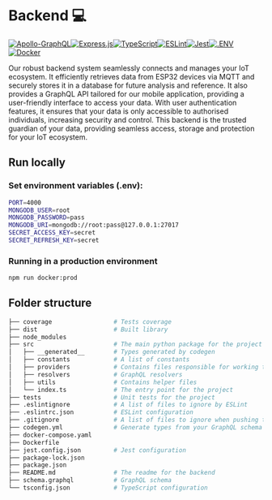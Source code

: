 # Backend 💻

[![Apollo-GraphQL](https://img.shields.io/badge/-ApolloGraphQL-311C87?style=for-the-badge&logo=apollo-graphql)](https://www.apollographql.com/)[![Express.js](https://img.shields.io/badge/express.js-%23404d59.svg?style=for-the-badge&logo=express&logoColor=%2361DAFB)](https://expressjs.com/)[![TypeScript](https://img.shields.io/badge/typescript-%23007ACC.svg?style=for-the-badge&logo=typescript&logoColor=white)](https://www.typescriptlang.org/)[![ESLint](https://img.shields.io/badge/ESLint-4B3263?style=for-the-badge&logo=eslint&logoColor=white)](https://eslint.org/)[![Jest](https://img.shields.io/badge/-jest-%23C21325?style=for-the-badge&logo=jest&logoColor=white)](https://jestjs.io/)[![.ENV](https://img.shields.io/badge/.ENV-22272e?style=for-the-badge&logo=.env)](https://github.com/motdotla/dotenv#readme)[![Docker](https://img.shields.io/badge/docker-%230db7ed.svg?style=for-the-badge&logo=docker&logoColor=white)](https://www.docker.com/)

Our robust backend system seamlessly connects and manages your IoT ecosystem. It efficiently retrieves data from ESP32 devices via MQTT and securely stores it in a database for future analysis and reference.
It also provides a GraphQL API tailored for our mobile application, providing a user-friendly interface to access your data. With user authentication features, it ensures that your data is only accessible to authorised individuals, increasing security and control. This backend is the trusted guardian of your data, providing seamless access, storage and protection for your IoT ecosystem.

## Run locally

### Set environment variables (.env):

```bash
PORT=4000
MONGODB_USER=root
MONGODB_PASSWORD=pass
MONGODB_URI=mongodb://root:pass@127.0.0.1:27017
SECRET_ACCESS_KEY=secret
SECRET_REFRESH_KEY=secret
```

### Running in a production environment

```bash
npm run docker:prod
```

## Folder structure

```bash
├── coverage                 # Tests coverage
├── dist                     # Built library
├── node_modules
├── src                      # The main python package for the project
│   ├── __generated__        # Types generated by codegen
│   ├── constants            # A list of constants
│   ├── providers            # Contains files responsible for working to external APIs, database, etc.
│   ├── resolvers            # GraphQL resolvers
│   ├── utils                # Contains helper files
│   └── index.ts             # The entry point for the project
├── tests                    # Unit tests for the project
├── .eslintignore            # A list of files to ignore by ESLint
├── .eslintrc.json           # ESLint configuration
├── .gitignore               # A list of files to ignore when pushing to Github
├── codegen.yml              # Generate types from your GraphQL schema 
├── docker-compose.yaml        
├── Dockerfile               
├── jest.config.json         # Jest configuration
├── package-lock.json        
├── package.json
├── README.md                # The readme for the backend
├── schema.graphql           # GraphQL schema 
└── tsconfig.json            # TypeScript configuration
```
